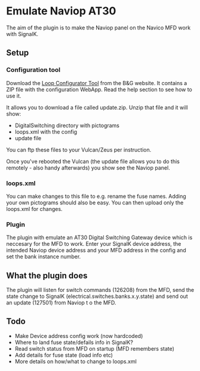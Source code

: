 # Emulate Naviop AT30

The aim of the plugin is to make the Naviop panel on the Navico MFD work with SignalK.

## Setup

### Configuration tool

Download the [Loop Configurator Tool](https://downloads.bandg.com/software/index.html?r=2818) from the B&G website.
It contains a ZIP file with the configuration WebApp.
Read the help section to see how to use it.

It allows you to download a file called update.zip.
Unzip that file and it will show:
 - DigitalSwitching directory with pictograms
 - loops.xml with the config
 - update file
 
You can ftp these files to your Vulcan/Zeus per instruction.

Once you've rebooted the Vulcan (the update file allows you to do this remotely - also handy afterwards) you show see the Naviop panel.

### loops.xml

You can make changes to this file to e.g. rename the fuse names. Adding your own pictograms should also be easy. You can then upload only the loops.xml for changes.

### Plugin

The plugin with emulate an AT30 Digital Switching Gateway device which is neccesary for the MFD to work.
Enter your SignalK device address,  the intended Naviop device address and your MFD address in the config and set the bank instance number.

## What the plugin does
The plugin will listen for switch commands (126208) from the MFD, send the state change to SignalK (electrical.switches.banks.x.y.state) and send out an update (127501) from Naviop t
o the MFD.

## Todo
 - Make Device address config work (now hardcoded)
 - Where to land fuse state/defails info in SignalK?
 - Read switch status from MFD on startup (MFD remembers state)
 - Add details for fuse state (load info etc)
 - More details on how/what to change to loops.xml
